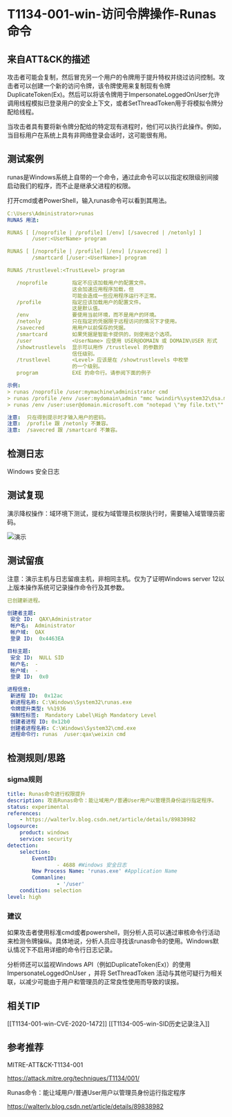 # T1134-001-win-访问令牌操作-Runas命令

## 来自ATT&CK的描述

攻击者可能会复制，然后冒充另一个用户的令牌用于提升特权并绕过访问控制。攻击者可以创建一个新的访问令牌，该令牌使用来复制现有令牌DuplicateToken(Ex)。然后可以将该令牌用于ImpersonateLoggedOnUser允许调用线程模拟已登录用户的安全上下文，或者SetThreadToken用于将模拟令牌分配给线程。

当攻击者具有要将新令牌分配给的特定现有进程时，他们可以执行此操作。例如，当目标用户在系统上具有非网络登录会话时，这可能很有用。

## 测试案例

runas是Windows系统上自带的一个命令，通过此命令可以以指定权限级别间接启动我们的程序，而不止是继承父进程的权限。

打开cmd或者PowerShell，输入runas命令可以看到其用法。

```yml
C:\Users\Administrator>runas
RUNAS 用法:

RUNAS [ [/noprofile | /profile] [/env] [/savecred | /netonly] ]
        /user:<UserName> program

RUNAS [ [/noprofile | /profile] [/env] [/savecred] ]
        /smartcard [/user:<UserName>] program

RUNAS /trustlevel:<TrustLevel> program

   /noprofile        指定不应该加载用户的配置文件。
                     这会加速应用程序加载，但
                     可能会造成一些应用程序运行不正常。
   /profile          指定应该加载用户的配置文件。
                     这是默认值。
   /env              要使用当前环境，而不是用户的环境。
   /netonly          只在指定的凭据限于远程访问的情况下才使用。
   /savecred         用用户以前保存的凭据。
   /smartcard        如果凭据是智能卡提供的，则使用这个选项。
   /user             <UserName> 应使用 USER@DOMAIN 或 DOMAIN\USER 形式
   /showtrustlevels  显示可以用作 /trustlevel 的参数的
                     信任级别。
   /trustlevel       <Level> 应该是在 /showtrustlevels 中枚举
                     的一个级别。
   program           EXE 的命令行。请参阅下面的例子

示例:
> runas /noprofile /user:mymachine\administrator cmd
> runas /profile /env /user:mydomain\admin "mmc %windir%\system32\dsa.msc"
> runas /env /user:user@domain.microsoft.com "notepad \"my file.txt\""

注意:  只在得到提示时才输入用户的密码。
注意:  /profile 跟 /netonly 不兼容。
注意:  /savecred 跟 /smartcard 不兼容。
```

## 检测日志

Windows 安全日志

## 测试复现

演示降权操作：域环境下测试，提权为域管理员权限执行时，需要输入域管理员密码。

![演示](https://www.hualigs.cn/image/60a2335b0fec0.jpg)

## 测试留痕

注意：演示主机与日志留痕主机，非相同主机。仅为了证明Windows server 12以上版本操作系统可记录操作命令行及其参数。

```yml
已创建新进程。

创建者主题:
 安全 ID:  QAX\Administrator
 帐户名:  Administrator
 帐户域:  QAX
 登录 ID:  0x4463EA

目标主题:
 安全 ID:  NULL SID
 帐户名:  -
 帐户域:  -
 登录 ID:  0x0

进程信息:
 新进程 ID:  0x12ac
 新进程名称: C:\Windows\System32\runas.exe
 令牌提升类型: %%1936
 强制性标签:  Mandatory Label\High Mandatory Level
 创建者进程 ID: 0x12b0
 创建者进程名称: C:\Windows\System32\cmd.exe
 进程命令行: runas  /user:qax\weixin cmd
```

## 检测规则/思路

### sigma规则

```yml
title: Runas命令进行权限提升
description: 攻击Runas命令：能让域用户/普通User用户以管理员身份运行指定程序。
status: experimental
references:
    - https://walterlv.blog.csdn.net/article/details/89838982
logsource:
​    product: windows
​    service: security
detection:
​    selection:
​        EventID:
​                - 4688 #Windows 安全日志
        New Process Name: 'runas.exe' #Application Name
        Commanline: 
                - '/user'
​    condition: selection
level: high
```

### 建议

如果攻击者使用标准cmd或者powershell，则分析人员可以通过审核命令行活动来检测令牌操纵。具体地说，分析人员应寻找该runas命令的使用。Windows默认情况下不启用详细的命令行日志记录。

分析师还可以监视Windows API（例如DuplicateToken(Ex)）的使用 ImpersonateLoggedOnUser ，并将 SetThreadToken 活动与其他可疑行为相关联，以减少可能由于用户和管理员的正常良性使用而导致的误报。

## 相关TIP

[[T1134-001-win-CVE-2020-1472]]
[[T1134-005-win-SID历史记录注入]]

## 参考推荐

MITRE-ATT&CK-T1134-001

<https://attack.mitre.org/techniques/T1134/001/>

Runas命令：能让域用户/普通User用户以管理员身份运行指定程序

<https://walterlv.blog.csdn.net/article/details/89838982>
